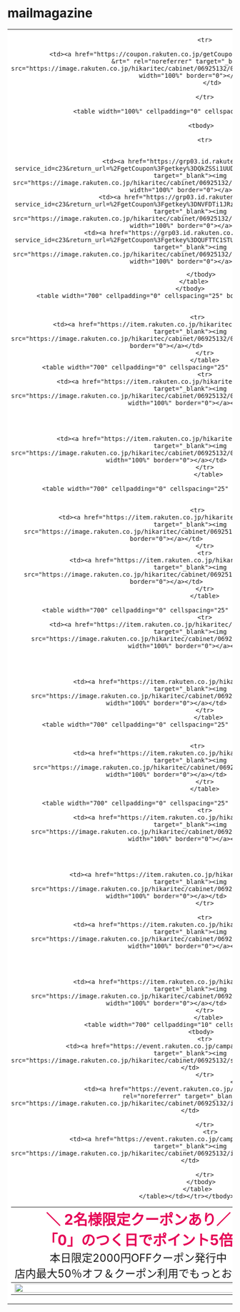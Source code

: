 # mailmagazine
<table width="700" cellpadding="0" cellspacing="0" bgcolor="#FFFFFF" align="center">
  <tbody>
    <tr>
      <td align="center" valign="top">
        <table width="700" cellpadding="10" cellspacing="0">
          <tbody>
            <tr>
              <td align="center" valign="top"><font size="+3" color="#e60256"><strong>＼ 2名様限定クーポンあり／ <br>
                「0」のつく日でポイント5倍</strong></font>
				  <br><font size="+2">
				  本日限定2000円OFFクーポン発行中<br>
店内最大50％オフ＆クーポン利用でもっとお得に♪</font></td>
            </tr>
          </tbody>
        <tbody>
			<tr>	
              <td><a href="https://www.rakuten.ne.jp/gold/hikaritec/TOP/banner/info.html" rel="noreferrer" target="_blank"><img src="https://image.rakuten.co.jp/hikaritec/cabinet/06925132/07491653/09957025/imgrc0091794903.jpg" width="100%" border="0"></a></td>             
			</tr>
			
			<tr>
				
              <td><a href="https://coupon.rakuten.co.jp/getCoupon?getkey=VkQ4Ny1BTTc3LVNPQVItVDVSUQ--&rt=" rel="noreferrer" target="_blank"><img src="https://image.rakuten.co.jp/hikaritec/cabinet/06925132/07491653/09957025/imgrc0091794902.jpg" width="100%" border="0"></a>
				</td>
				
			</tr>
		
			 <table width="100%" cellpadding="0" cellspacing="" border="0" bgcolor="">
			
          <tbody>
			  
            <tr>
				
              
              <td><a href="https://grp03.id.rakuten.co.jp/rms/nid/login?service_id=c23&return_url=%2FgetCoupon%3Fgetkey%3DQkZSSi1UUDFPLUVXQ1otOUpYMg--" rel="noreferrer" target="_blank"><img src="https://image.rakuten.co.jp/hikaritec/cabinet/06925132/07491653/07865774/20230601122021.jpg" width="100%" border="0"></a></td>
			<td><a href="https://grp03.id.rakuten.co.jp/rms/nid/login?service_id=c23&return_url=%2FgetCoupon%3Fgetkey%3DNVFDTi1JRzFNLUdGRE0tRFBHUQ--" rel="noreferrer" target="_blank"><img src="https://image.rakuten.co.jp/hikaritec/cabinet/06925132/07491653/07865774/20230601122048.jpg" width="100%" border="0"></a></td>
	<td><a href="https://grp03.id.rakuten.co.jp/rms/nid/login?service_id=c23&return_url=%2FgetCoupon%3Fgetkey%3DQUFTTC1STUFTLU0zRUUtSUtXMw--" rel="noreferrer" target="_blank"><img src="https://image.rakuten.co.jp/hikaritec/cabinet/06925132/07491653/07865774/20230531165443.jpg" width="100%" border="0"></a></td>
              
				
</tr>
			  
          </tbody>
        </table>  
		</tbody>	
         <table width="700" cellpadding="0" cellspacing="25" border="0" bgcolor="" align="center">
			
         
            <tr>	
              <td><a href="https://item.rakuten.co.jp/hikaritec/hkr-gu10r-6w-138/" rel="noreferrer" target="_blank"><img src="https://image.rakuten.co.jp/hikaritec/cabinet/06925132/07491653/09957025/16.jpg" width="100%" border="0"></a></td>             
			</tr>
			</table>
			<table width="700" cellpadding="0" cellspacing="25" border="0" bgcolor="" align="center">
			  <tr>	
              <td><a href="https://item.rakuten.co.jp/hikaritec/hkr-rail100-rc/" rel="noreferrer" target="_blank"><img src="https://image.rakuten.co.jp/hikaritec/cabinet/06925132/07491653/09957025/imgrc0091794904.jpg" width="100%" border="0"></a></td> 
				  
			
			  
			  	
              <td><a href="https://item.rakuten.co.jp/hikaritec/hkr-rail100-rc/" rel="noreferrer" target="_blank"><img src="https://image.rakuten.co.jp/hikaritec/cabinet/06925132/07491653/09957025/imgrc0091794901.jpg" width="100%" border="0"></a></td>             
			</tr>
			  </table>
			
			<table width="700" cellpadding="0" cellspacing="25" border="0" bgcolor="" align="center">
			
         
            <tr>	
              <td><a href="https://item.rakuten.co.jp/hikaritec/hkr-td-marble/" rel="noreferrer" target="_blank"><img src="https://image.rakuten.co.jp/hikaritec/cabinet/06925132/07491653/2310.jpg" width="100%" border="0"></a></td>             
			</tr>
				<tr>	
              <td><a href="https://item.rakuten.co.jp/hikaritec/dlom004/" rel="noreferrer" target="_blank"><img src="https://image.rakuten.co.jp/hikaritec/cabinet/06925132/07491653/9350.jpg" width="100%" border="0"></a></td>             
			</tr>
			</table>
			
			<table width="700" cellpadding="0" cellspacing="25" border="0" bgcolor="" align="center">
			  <tr>	
              <td><a href="https://item.rakuten.co.jp/hikaritec/hkr-ceilinge26-165/" rel="noreferrer" target="_blank"><img src="https://image.rakuten.co.jp/hikaritec/cabinet/06925132/07491653/09957025/10_1.jpg" width="100%" border="0"></a></td> 
				  
			
			  
			  	
              <td><a href="https://item.rakuten.co.jp/hikaritec/hr106/" rel="noreferrer" target="_blank"><img src="https://image.rakuten.co.jp/hikaritec/cabinet/06925132/07491653/09957025/28_1.jpg" width="100%" border="0"></a></td>             
			</tr>
			  </table>
			<table width="700" cellpadding="0" cellspacing="25" border="0" bgcolor="" align="center">
			
         
            <tr>	
              <td><a href="https://item.rakuten.co.jp/hikaritec/dl024/" rel="noreferrer" target="_blank"><img src="https://image.rakuten.co.jp/hikaritec/cabinet/06925132/07491653/09957025/3_1.jpg" width="100%" border="0"></a></td>             
			</tr>
			</table>
			
			<table width="700" cellpadding="0" cellspacing="25" border="0" bgcolor="" align="center">
			  <tr>	
              <td><a href="https://item.rakuten.co.jp/hikaritec/hr114/" rel="noreferrer" target="_blank"><img src="https://image.rakuten.co.jp/hikaritec/cabinet/06925132/07491653/09957025/31_1.jpg" width="100%" border="0"></a></td> 
				  
			
			  
			  	
              <td><a href="https://item.rakuten.co.jp/hikaritec/hrqy001/" rel="noreferrer" target="_blank"><img src="https://image.rakuten.co.jp/hikaritec/cabinet/06925132/07491653/09957025/34_1.jpg" width="100%" border="0"></a></td>             
			</tr>
				
				<tr>	
              <td><a href="https://item.rakuten.co.jp/hikaritec/hr088/" rel="noreferrer" target="_blank"><img src="https://image.rakuten.co.jp/hikaritec/cabinet/06925132/07491653/09957025/19_1.jpg" width="100%" border="0"></a></td> 
				  
			
			  
			  	
              <td><a href="https://item.rakuten.co.jp/hikaritec/hr090/" rel="noreferrer" target="_blank"><img src="https://image.rakuten.co.jp/hikaritec/cabinet/06925132/07491653/09957025/21_1.jpg" width="100%" border="0"></a></td>             
			</tr>
			  </table>
			 <table width="700" cellpadding="10" cellspacing="0" align="center">
          <tbody>
            <tr>
              <td><a href="https://event.rakuten.co.jp/campaign/supersale/" rel="noreferrer" target="_blank"><img src="https://image.rakuten.co.jp/hikaritec/cabinet/06925132/ss_hnbn_616x120.gif" width="100%"></a></td>
            </tr>
			      			  <tr>
				    <td><a href="https://event.rakuten.co.jp/guide/freeshippingline/campaign/" rel="noreferrer" target="_blank"><img src="https://image.rakuten.co.jp/hikaritec/cabinet/06925132/imgrc0091649454.gif" width="100%"></a></td>
								  
            </tr>
			   <tr>
				    <td><a href="https://event.rakuten.co.jp/campaign/card/pointday/" rel="noreferrer" target="_blank"><img src="https://image.rakuten.co.jp/hikaritec/cabinet/06925132/imgrc0088876683.gif" width="100%"></a></td>
								  
            </tr>
          </tbody>
        </table>
		  </table></td></tr></tbody></table>
	    
			  
		
                 

